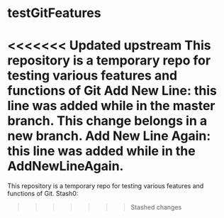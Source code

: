 # testGitFeatures
<<<<<<< Updated upstream
This repository is a temporary repo for testing various features and functions of Git
Add New Line: this line was added while in the master branch. This change <this change was added in AddNewLineAgain> belongs in a new branch.
Add New Line Again: this line was added while in the AddNewLineAgain.
=======
This repository is a temporary repo for testing various features and functions of Git.
Stash0:
>>>>>>> Stashed changes
